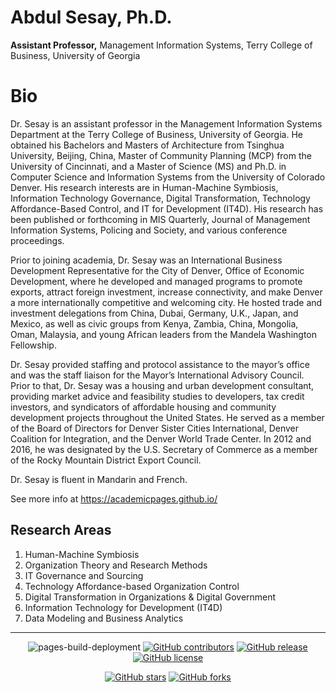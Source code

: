 
# Abdul Sesay, Ph.D.
**Assistant Professor,**
Management Information Systems, Terry College of Business,
University of Georgia

# Bio

Dr. Sesay is an assistant professor in the Management Information Systems Department at the Terry College of Business, University of Georgia. He obtained his Bachelors and Masters of Architecture from Tsinghua University, Beijing, China, Master of Community Planning (MCP) from the University of Cincinnati, and a Master of Science (MS) and Ph.D. in Computer Science and Information Systems from the University of Colorado Denver. His research interests are in Human-Machine Symbiosis, Information Technology Governance, Digital Transformation, Technology Affordance-Based Control, and IT for Development (IT4D). His research has been published or forthcoming in MIS Quarterly, Journal of Management Information Systems, Policing and Society, and various conference proceedings.

Prior to joining academia, Dr. Sesay was an International Business Development Representative for the City of Denver, Office of Economic Development, where he developed and managed programs to promote exports, attract foreign investment, increase connectivity, and make Denver a more internationally competitive and welcoming city. He hosted trade and investment delegations from China, Dubai, Germany, U.K., Japan, and Mexico, as well as civic groups from Kenya, Zambia, China, Mongolia, Oman, Malaysia, and young African leaders from the Mandela Washington Fellowship.

Dr. Sesay provided staffing and protocol assistance to the mayor’s office and was the staff liaison for the Mayor’s International Advisory Council. Prior to that, Dr. Sesay was a housing and urban development consultant, providing market advice and feasibility studies to developers, tax credit investors, and syndicators of affordable housing and community development projects throughout the United States.  He served as a member of the Board of Directors for Denver Sister Cities International, Denver Coalition for Integration, and the Denver World Trade Center. In 2012 and 2016, he was designated by the U.S. Secretary of Commerce as a member of the Rocky Mountain District Export Council.

Dr. Sesay is fluent in Mandarin and French.

See more info at https://academicpages.github.io/

## Research Areas

1. Human-Machine Symbiosis
2. Organization Theory and Research Methods
3. IT Governance and Sourcing
4. Technology Affordance-based Organization Control
5. Digital Transformation in Organizations & Digital Government
6. Information Technology for Development (IT4D)
7. Data Modeling and Business Analytics



---
<div align="center">
    
![pages-build-deployment](https://github.com/academicpages/academicpages.github.io/actions/workflows/pages/pages-build-deployment/badge.svg)
[![GitHub contributors](https://img.shields.io/github/contributors/academicpages/academicpages.github.io.svg)](https://github.com/academicpages/academicpages.github.io/graphs/contributors)
[![GitHub release](https://img.shields.io/github/v/release/academicpages/academicpages.github.io)](https://github.com/academicpages/academicpages.github.io/releases/latest)
[![GitHub license](https://img.shields.io/github/license/academicpages/academicpages.github.io?color=blue)](https://github.com/academicpages/academicpages.github.io/blob/master/LICENSE)

[![GitHub stars](https://img.shields.io/github/stars/academicpages/academicpages.github.io)](https://github.com/academicpages/academicpages.github.io)
[![GitHub forks](https://img.shields.io/github/forks/academicpages/academicpages.github.io)](https://github.com/academicpages/academicpages.github.io/fork)
</div>
